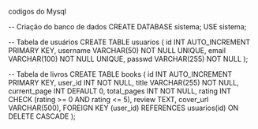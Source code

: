 codigos do Mysql

-- Criação do banco de dados
CREATE DATABASE sistema;
USE sistema;

-- Tabela de usuários
CREATE TABLE usuarios (
    id INT AUTO_INCREMENT PRIMARY KEY,
    username VARCHAR(50) NOT NULL UNIQUE,
    email VARCHAR(100) NOT NULL UNIQUE,
    passwd VARCHAR(255) NOT NULL
);

-- Tabela de livros
CREATE TABLE books (
    id INT AUTO_INCREMENT PRIMARY KEY,
    user_id INT NOT NULL,
    title VARCHAR(255) NOT NULL,
    current_page INT DEFAULT 0,
    total_pages INT NOT NULL,
    rating INT CHECK (rating >= 0 AND rating <= 5),
    review TEXT,
    cover_url VARCHAR(500),
    FOREIGN KEY (user_id) REFERENCES usuarios(id) ON DELETE CASCADE
);
